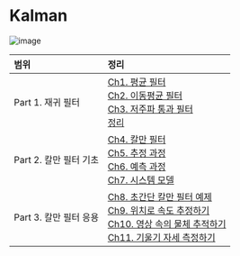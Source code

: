 # Kalman

![image](https://user-images.githubusercontent.com/71062967/201479318-6bedcc7d-c23f-4a55-8edc-28c919df9801.png)


|범위|정리|
|:-----|:---|
|Part 1. 재귀 필터|[Ch1. 평균 필터](https://velog.io/@bbirong/1%EC%9E%A5-%EC%9E%AC%EA%B7%80-%ED%95%84%ED%84%B0-1.-%ED%8F%89%EA%B7%A0-%ED%95%84%ED%84%B0) <br> [Ch2. 이동평균 필터](https://velog.io/@bbirong/1%EC%9E%A5-%EC%9E%AC%EA%B7%80-%ED%95%84%ED%84%B0-2.-%EC%9D%B4%EB%8F%99%ED%8F%89%EA%B7%A0-%ED%95%84%ED%84%B0) <br> [Ch3. 저주파 통과 필터](https://velog.io/@bbirong/1%EC%9E%A5-%EC%9E%AC%EA%B7%80-%ED%95%84%ED%84%B0-3.-%EC%A0%80%EC%A3%BC%ED%8C%8C-%ED%86%B5%EA%B3%BC-%ED%95%84%ED%84%B0) <br> [정리](https://velog.io/@bbirong/1%EC%9E%A5-%EC%9E%AC%EA%B7%80-%ED%95%84%ED%84%B0-%EC%A0%95%EB%A6%AC)|
|Part 2. 칼만 필터 기초|[Ch4. 칼만 필터](https://velog.io/@bbirong/Part-2-%EC%B9%BC%EB%A7%8C-%ED%95%84%ED%84%B0-%EA%B8%B0%EC%B4%88-Ch4.-%EC%B9%BC%EB%A7%8C-%ED%95%84%ED%84%B0)<br> [Ch5. 추정 과정](https://velog.io/@bbirong/Part-2-%EC%B9%BC%EB%A7%8C-%ED%95%84%ED%84%B0-%EA%B8%B0%EC%B4%88-Ch5.-%EC%B6%94%EC%A0%95-%EA%B3%BC%EC%A0%95) <br> [Ch6. 예측 과정](https://velog.io/@bbirong/Part-2-%EC%B9%BC%EB%A7%8C-%ED%95%84%ED%84%B0-%EA%B8%B0%EC%B4%88-Ch6.-%EC%98%88%EC%B8%A1-%EA%B3%BC%EC%A0%95) <br> [Ch7. 시스템 모델](https://velog.io/@bbirong/Part-2-%EC%B9%BC%EB%A7%8C-%ED%95%84%ED%84%B0-%EA%B8%B0%EC%B4%88-Ch7.-%EC%8B%9C%EC%8A%A4%ED%85%9C-%EB%AA%A8%EB%8D%B8) |
|Part 3. 칼만 필터 응용|[Ch8. 초간단 칼만 필터 예제](https://velog.io/@bbirong/Part-3-%EC%B9%BC%EB%A7%8C-%ED%95%84%ED%84%B0-%EC%9D%91%EC%9A%A9-Ch8.-%EC%B4%88%EA%B0%84%EB%8B%A8-%EC%B9%BC%EB%A7%8C-%ED%95%84%ED%84%B0-%EC%98%88%EC%A0%9C) <br> [Ch9. 위치로 속도 추정하기](https://velog.io/@bbirong/Part-3-%EC%B9%BC%EB%A7%8C-%ED%95%84%ED%84%B0-%EC%9D%91%EC%9A%A9-Ch9.-%EC%9C%84%EC%B9%98%EB%A1%9C-%EC%86%8D%EB%8F%84-%EC%B6%94%EC%A0%95%ED%95%98%EA%B8%B0)<br> [Ch10. 영상 속의 물체 추적하기](https://velog.io/@bbirong/Part-3-%EC%B9%BC%EB%A7%8C-%ED%95%84%ED%84%B0-%EC%9D%91%EC%9A%A9-Ch10.-%EC%98%81%EC%83%81-%EC%86%8D%EC%9D%98-%EB%AC%BC%EC%B2%B4-%EC%B6%94%EC%A0%81%ED%95%98%EA%B8%B0)<br> [Ch11. 기울기 자세 측정하기](https://velog.io/@bbirong/Part-3-%EC%B9%BC%EB%A7%8C-%ED%95%84%ED%84%B0-%EC%9D%91%EC%9A%A9-Ch11.-%EA%B8%B0%EC%9A%B8%EA%B8%B0-%EC%9E%90%EC%84%B8-%EC%B8%A1%EC%A0%95%ED%95%98%EA%B8%B0)|
